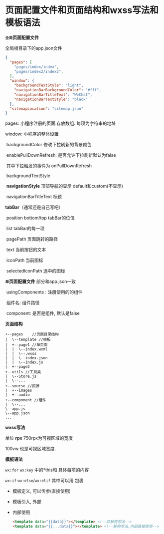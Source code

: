 # 页面配置文件和页面结构和wxss写法和模板语法

**`全局`页面配置文件** 

全局根目录下的app.json文件

```json
{
  "pages": [ 
    "pages/index/index",
    "pages/index2/index2",
  ],
  "window": {
    "backgroundTextStyle": "light",
    "navigationBarBackgroundColor": "#fff",
    "navigationBarTitleText": "WeChat",
    "navigationBarTextStyle": "black"
  },
  "sitemapLocation": "sitemap.json"
}
```

pages: 小程序注册的页面.存放数组. 每项为字符串的地址

window: 小程序的整体设置 

​	backgroundColor 修改下拉刷新的背景颜色

​	enablePullDownRefresh: 是否允许下拉刷新默认为false

​		其中下拉触发的事件为 onPullDownRefresh

​	backgroundTextStyle

​	**navigationStyle** 顶部导航的显示 default和custom(不显示)

​	navigationBarTitleText 标题



 **tabBar**（通常还是自己写吧）

​	position bottom/top tabBar的位值

​	list tabBar的每一项

​		pagePath 页面跳转的路径

​		text	当前按钮的文本

​		iconPath 当前图标

​		selectedIconPath 选中的图标

**`单`页面配置文件** 部分和app.json一致

​	usingComponents : 注册使用的的组件

​		组件名:  组件路径

​	component: 是否是组件, 默认是false

**页面结构**

```text
+--pages	//页面目录结构
|  \--template //模板
|  +--page1 //单页面
|  |  \--index.wxml
|  |  \--.wxss
|  |  \--index.json
|  |  \--index.js
|  +--page2
+--utils //工具类
|  \--Store.js
|  \--...
+--sourse //资源
|  +--images
|  +--audio 
+--component //组件
|  \--...
\--app.js
\--app.json
...
```

**wxss写法**

单位 **rpx** 750rpx为可视区域的宽度

100vw 也是可视区域宽度.

**模板语法**

`wx:for`  `wx:key` 中的*this和 具体每项的内容

`wx:if` `wx:else`/`wx:elif` 其中可以用<block></block> 包裹





* 模板定义, 可以传参(直接使用)

<template name="goods">
  <view>{{src}}</view>
</template>

* 模板引入, 外部 <import src="src" />

* 内部使用

  ```html
  <template data="{{data}}"></template> <!--非解构写法-->
  <template data="{{...data}}"></template> <!--解构写法,内部直接使用-->
  ```

  